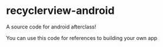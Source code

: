 # recyclerview-android
A source code for android afterclass!

You can use this code for references to building your own app
